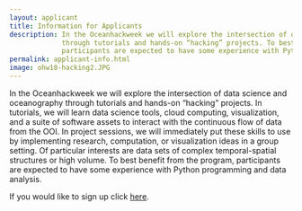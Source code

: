 ```yaml
---
layout: applicant
title: Information for Applicants
description: In the Oceanhackweek we will explore the intersection of data science and oceanography
             through tutorials and hands-on “hacking” projects. To best benefit from the program,
             participants are expected to have some experience with Python programming and data analysis.
permalink: applicant-info.html
image: ohw18-hacking2.JPG
---
```

In the Oceanhackweek we will explore the intersection of data science and oceanography through tutorials and hands-on
“hacking” projects. In tutorials, we will learn data science tools, cloud computing, visualization,
and a suite of software assets to interact with the continuous flow of data from the OOI.
In project sessions, we will immediately put these skills to use by implementing research,
computation, or visualization ideas in a group setting. Of particular interests are data sets of
complex temporal-spatial structures or high volume. To best benefit from the program, participants
are expected to have some experience with Python programming and data analysis.

If you would like to sign up click [here](https://form.jotform.com/oceanhack/2018).
